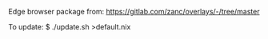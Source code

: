 Edge browser package from: https://gitlab.com/zanc/overlays/-/tree/master

To update:
  $ ./update.sh >default.nix
